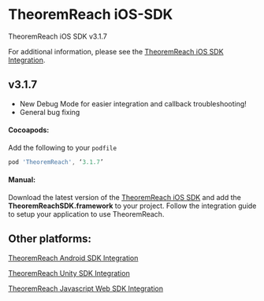 # TheoremReach iOS-SDK
TheoremReach iOS SDK v3.1.7

For additional information, please see the [TheoremReach iOS SDK Integration](https://theoremreach.com/docs/ios).

## v3.1.7
- New Debug Mode for easier integration and callback troubleshooting!
- General bug fixing

#### Cocoapods:

Add the following to your `podfile`

  ```groovy
  pod 'TheoremReach', ‘3.1.7’  
  ```

  #### Manual:

  Download the latest version of the [TheoremReach iOS SDK](https://github.com/theoremreach/iOSSDK) and add the **TheoremReachSDK.framework** to your project. Follow the integration guide to setup your application to use TheoremReach.

## Other platforms:

[TheoremReach Android SDK Integration](https://theoremreach.com/docs/android)

[TheoremReach Unity SDK Integration](https://theoremreach.com/docs/unity)

[TheoremReach Javascript Web SDK Integration](https://theoremreach.com/docs/web)  